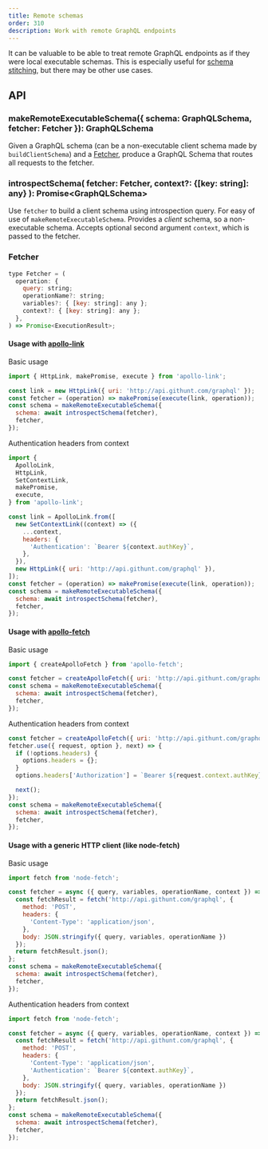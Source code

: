 ```yaml
---
title: Remote schemas
order: 310
description: Work with remote GraphQL endpoints
---
```


It can be valuable to be able to treat remote GraphQL endpoints as if they were local executable schemas. This is especially useful for [schema stitching](./schema-stitching.html), but there may be other use cases.

## API

<h3 id="makeRemoteExecutableSchema" title="makeRemoteExecutableSchema">
  makeRemoteExecutableSchema({ schema: GraphQLSchema, fetcher: Fetcher }): GraphQLSchema
</h3>

Given a GraphQL schema (can be a non-executable client schema made by `buildClientSchema`) and a [Fetcher](#Fetcher), produce a GraphQL Schema that routes all requests to the fetcher.

<h3 id="introspectSchema" title="introspectSchema">
  introspectSchema(
    fetcher: Fetcher,
    context?: {[key: string]: any}
): Promise&lt;GraphQLSchema&gt;</h3>

Use `fetcher` to build a client schema using introspection query. For easy of use of `makeRemoteExecutableSchema`. Provides a *client* schema, so a non-executable schema. Accepts optional second argument `context`, which is passed to the fetcher.

<h3 id="Fetcher" title="Fetcher">
  Fetcher
</h3>

```js
type Fetcher = (
  operation: {
    query: string;
    operationName?: string;
    variables?: { [key: string]: any };
    context?: { [key: string]: any };
  },
) => Promise<ExecutionResult>;
```

#### Usage with [apollo-link](https://github.com/apollographql/apollo-link)

Basic usage

```js
import { HttpLink, makePromise, execute } from 'apollo-link';

const link = new HttpLink({ uri: 'http://api.githunt.com/graphql' });
const fetcher = (operation) => makePromise(execute(link, operation));
const schema = makeRemoteExecutableSchema({
  schema: await introspectSchema(fetcher),
  fetcher,
});
```

Authentication headers from context

```js
import {
  ApolloLink,
  HttpLink,
  SetContextLink,
  makePromise,
  execute,
} from 'apollo-link';

const link = ApolloLink.from([
  new SetContextLink((context) => ({
    ...context,
    headers: {
      'Authentication': `Bearer ${context.authKey}`,
    },
  }),
  new HttpLink({ uri: 'http://api.githunt.com/graphql' }),
]);
const fetcher = (operation) => makePromise(execute(link, operation));
const schema = makeRemoteExecutableSchema({
  schema: await introspectSchema(fetcher),
  fetcher,
});
```

#### Usage with [apollo-fetch](https://github.com/apollographql/apollo-fetch)

Basic usage

```js
import { createApolloFetch } from 'apollo-fetch';

const fetcher = createApolloFetch({ uri: 'http://api.githunt.com/graphql'});
const schema = makeRemoteExecutableSchema({
  schema: await introspectSchema(fetcher),
  fetcher,
});
```

Authentication headers from context

```js
const fetcher = createApolloFetch({ uri: 'http://api.githunt.com/graphql'});
fetcher.use({ request, option }, next) => {
  if (!options.headers) {
    options.headers = {};
  }
  options.headers['Authorization'] = `Bearer ${request.context.authKey}`;

  next();
});
const schema = makeRemoteExecutableSchema({
  schema: await introspectSchema(fetcher),
  fetcher,
});
```

#### Usage with a generic HTTP client (like node-fetch)

Basic usage

```js
import fetch from 'node-fetch';

const fetcher = async ({ query, variables, operationName, context }) => {
  const fetchResult = fetch('http://api.githunt.com/graphql', {
    method: 'POST',
    headers: {
      'Content-Type': 'application/json',
    },
    body: JSON.stringify({ query, variables, operationName })
  });
  return fetchResult.json();
};
const schema = makeRemoteExecutableSchema({
  schema: await introspectSchema(fetcher),
  fetcher,
});
```

Authentication headers from context


```js
import fetch from 'node-fetch';

const fetcher = async ({ query, variables, operationName, context }) => {
  const fetchResult = fetch('http://api.githunt.com/graphql', {
    method: 'POST',
    headers: {
      'Content-Type': 'application/json',
      'Authentication': `Bearer ${context.authKey}`,
    },
    body: JSON.stringify({ query, variables, operationName })
  });
  return fetchResult.json();
};
const schema = makeRemoteExecutableSchema({
  schema: await introspectSchema(fetcher),
  fetcher,
});
```
